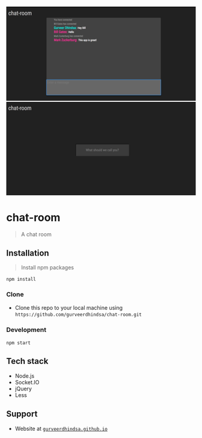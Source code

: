 ![alt text](screenshots/chat-room.png "chat-room")
![alt text](screenshots/chat-room-register.png "chat-room-register")

# chat-room

>A chat room

##  Installation
> Install npm packages
```
npm install
```

### Clone
- Clone this repo to your local machine using `https://github.com/gurveerdhindsa/chat-room.git`

### Development
```
npm start
```

##  Tech stack
- Node.js
- Socket.IO
- jQuery
- Less


##  Support
- Website at <a href="https://gurveerdhindsa.github.io/portfolio/" target="_blank">`gurveerdhindsa.github.io`</a>
